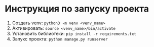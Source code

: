 # Инструкция по запуску проекта

1. Создать venv: `python3 -m venv <venv_name>`
1. Активировать: `source <venv_name>/bin/activate`
1. Установить библиотеки: `pip install -r requirements.txt`
1. Запукс проекта: `python manage.py runserver`